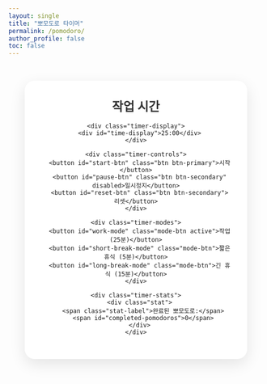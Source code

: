 ```yaml
---
layout: single
title: "뽀모도로 타이머"
permalink: /pomodoro/
author_profile: false
toc: false
---
```


<div id="pomodoro-timer">
  <div class="timer-container">
    <div class="timer-header">
      <h2 id="timer-mode">작업 시간</h2>
    </div>
    
    <div class="timer-display">
      <div id="time-display">25:00</div>
    </div>
    
    <div class="timer-controls">
      <button id="start-btn" class="btn btn-primary">시작</button>
      <button id="pause-btn" class="btn btn-secondary" disabled>일시정지</button>
      <button id="reset-btn" class="btn btn-secondary">리셋</button>
    </div>
    
    <div class="timer-modes">
      <button id="work-mode" class="mode-btn active">작업 (25분)</button>
      <button id="short-break-mode" class="mode-btn">짧은 휴식 (5분)</button>
      <button id="long-break-mode" class="mode-btn">긴 휴식 (15분)</button>
    </div>
    
    <div class="timer-stats">
      <div class="stat">
        <span class="stat-label">완료된 뽀모도로:</span>
        <span id="completed-pomodoros">0</span>
      </div>
    </div>
  </div>
</div>

<style>
#pomodoro-timer {
  max-width: 500px;
  margin: 0 auto;
  padding: 2rem;
  font-family: -apple-system, BlinkMacSystemFont, "Segoe UI", Roboto, sans-serif;
}

.timer-container {
  background: #fff;
  border-radius: 20px;
  padding: 2rem;
  box-shadow: 0 10px 30px rgba(0, 0, 0, 0.1);
  text-align: center;
}

.timer-header h2 {
  margin: 0 0 1rem 0;
  color: #333;
  font-size: 1.5rem;
  font-weight: 600;
}

.timer-display {
  margin: 2rem 0;
}

#time-display {
  font-size: 4rem;
  font-weight: bold;
  color: #e74c3c;
  font-family: 'Courier New', monospace;
  text-shadow: 2px 2px 4px rgba(0, 0, 0, 0.1);
}

.timer-controls {
  margin: 2rem 0;
  display: flex;
  justify-content: center;
  gap: 1rem;
}

.btn {
  padding: 0.75rem 1.5rem;
  border: none;
  border-radius: 25px;
  font-size: 1rem;
  font-weight: 600;
  cursor: pointer;
  transition: all 0.3s ease;
  min-width: 100px;
}

.btn-primary {
  background: #27ae60;
  color: white;
}

.btn-primary:hover:not(:disabled) {
  background: #229954;
  transform: translateY(-2px);
}

.btn-secondary {
  background: #95a5a6;
  color: white;
}

.btn-secondary:hover:not(:disabled) {
  background: #7f8c8d;
  transform: translateY(-2px);
}

.btn:disabled {
  opacity: 0.6;
  cursor: not-allowed;
  transform: none;
}

.timer-modes {
  margin: 2rem 0;
  display: flex;
  justify-content: center;
  gap: 0.5rem;
  flex-wrap: wrap;
}

.mode-btn {
  padding: 0.5rem 1rem;
  border: 2px solid #ecf0f1;
  border-radius: 20px;
  background: #fff;
  color: #7f8c8d;
  font-size: 0.9rem;
  cursor: pointer;
  transition: all 0.3s ease;
  white-space: nowrap;
}

.mode-btn:hover {
  border-color: #3498db;
  color: #3498db;
}

.mode-btn.active {
  background: #3498db;
  border-color: #3498db;
  color: white;
}

.timer-stats {
  margin-top: 2rem;
  padding-top: 1rem;
  border-top: 1px solid #ecf0f1;
}

.stat {
  display: flex;
  justify-content: space-between;
  align-items: center;
  margin: 0.5rem 0;
  color: #7f8c8d;
}

.stat-label {
  font-weight: 500;
}

#completed-pomodoros {
  font-weight: bold;
  color: #e74c3c;
  font-size: 1.2rem;
}

/* 반응형 디자인 */
@media (max-width: 768px) {
  #pomodoro-timer {
    padding: 1rem;
  }
  
  .timer-container {
    padding: 1.5rem;
  }
  
  #time-display {
    font-size: 3rem;
  }
  
  .timer-controls {
    flex-direction: column;
    align-items: center;
  }
  
  .btn {
    width: 100%;
    max-width: 200px;
  }
  
  .timer-modes {
    flex-direction: column;
    align-items: center;
  }
  
  .mode-btn {
    width: 100%;
    max-width: 200px;
    margin: 0.2rem 0;
  }
}

/* 활성 상태 애니메이션 */
.timer-container.active {
  animation: pulse 2s infinite;
}

@keyframes pulse {
  0% { box-shadow: 0 10px 30px rgba(0, 0, 0, 0.1); }
  50% { box-shadow: 0 10px 30px rgba(231, 76, 60, 0.2); }
  100% { box-shadow: 0 10px 30px rgba(0, 0, 0, 0.1); }
}
</style>

<script>
class PomodoroTimer {
  constructor() {
    // 타이머 설정 (분)
    this.modes = {
      work: 25,
      shortBreak: 5,
      longBreak: 15
    };
    
    // 현재 상태
    this.currentMode = 'work';
    this.timeLeft = this.modes.work * 60; // 초 단위
    this.isRunning = false;
    this.completedPomodoros = 0;
    this.timer = null;
    
    // DOM 요소
    this.timeDisplay = document.getElementById('time-display');
    this.timerMode = document.getElementById('timer-mode');
    this.startBtn = document.getElementById('start-btn');
    this.pauseBtn = document.getElementById('pause-btn');
    this.resetBtn = document.getElementById('reset-btn');
    this.workModeBtn = document.getElementById('work-mode');
    this.shortBreakModeBtn = document.getElementById('short-break-mode');
    this.longBreakModeBtn = document.getElementById('long-break-mode');
    this.completedPomodorosDisplay = document.getElementById('completed-pomodoros');
    this.timerContainer = document.querySelector('.timer-container');
    
    this.initEventListeners();
    this.updateDisplay();
    this.loadStats();
  }
  
  initEventListeners() {
    this.startBtn.addEventListener('click', () => this.startTimer());
    this.pauseBtn.addEventListener('click', () => this.pauseTimer());
    this.resetBtn.addEventListener('click', () => this.resetTimer());
    
    this.workModeBtn.addEventListener('click', () => this.setMode('work'));
    this.shortBreakModeBtn.addEventListener('click', () => this.setMode('shortBreak'));
    this.longBreakModeBtn.addEventListener('click', () => this.setMode('longBreak'));
  }
  
  startTimer() {
    this.isRunning = true;
    this.startBtn.disabled = true;
    this.pauseBtn.disabled = false;
    this.timerContainer.classList.add('active');
    
    this.timer = setInterval(() => {
      this.timeLeft--;
      this.updateDisplay();
      
      if (this.timeLeft <= 0) {
        this.completeTimer();
      }
    }, 1000);
  }
  
  pauseTimer() {
    this.isRunning = false;
    this.startBtn.disabled = false;
    this.pauseBtn.disabled = true;
    this.timerContainer.classList.remove('active');
    clearInterval(this.timer);
  }
  
  resetTimer() {
    this.pauseTimer();
    this.timeLeft = this.modes[this.currentMode] * 60;
    this.updateDisplay();
  }
  
  completeTimer() {
    this.pauseTimer();
    
    // 알림음 (가능한 경우)
    this.playNotificationSound();
    
    // 작업 완료 시 뽀모도로 카운트 증가
    if (this.currentMode === 'work') {
      this.completedPomodoros++;
      this.saveStats();
      this.updateStatsDisplay();
      
      // 자동으로 휴식 모드로 전환
      if (this.completedPomodoros % 4 === 0) {
        this.setMode('longBreak');
      } else {
        this.setMode('shortBreak');
      }
    } else {
      // 휴식 완료 시 작업 모드로 전환
      this.setMode('work');
    }
    
    // 완료 알림
    this.showNotification();
  }
  
  setMode(mode) {
    if (this.isRunning) return;
    
    this.currentMode = mode;
    this.timeLeft = this.modes[mode] * 60;
    
    // 모드 버튼 활성화 상태 업데이트
    document.querySelectorAll('.mode-btn').forEach(btn => btn.classList.remove('active'));
    
    if (mode === 'work') {
      this.workModeBtn.classList.add('active');
      this.timerMode.textContent = '작업 시간';
    } else if (mode === 'shortBreak') {
      this.shortBreakModeBtn.classList.add('active');
      this.timerMode.textContent = '짧은 휴식';
    } else if (mode === 'longBreak') {
      this.longBreakModeBtn.classList.add('active');
      this.timerMode.textContent = '긴 휴식';
    }
    
    this.updateDisplay();
  }
  
  updateDisplay() {
    const minutes = Math.floor(this.timeLeft / 60);
    const seconds = this.timeLeft % 60;
    const timeString = `${minutes.toString().padStart(2, '0')}:${seconds.toString().padStart(2, '0')}`;
    this.timeDisplay.textContent = timeString;
    
    // 브라우저 탭 제목 업데이트
    if (this.isRunning) {
      document.title = `${timeString} - 뽀모도로 타이머`;
    } else {
      document.title = '뽀모도로 타이머';
    }
  }
  
  updateStatsDisplay() {
    this.completedPomodorosDisplay.textContent = this.completedPomodoros;
  }
  
  playNotificationSound() {
    // 가능한 경우 알림음 재생
    try {
      const audio = new Audio('data:audio/wav;base64,UklGRnoGAABXQVZFZm10IBAAAAABAAEAQB8AAEAfAAABAAgAZGF0YQoGAACBhYqFbF1fdJivrJBhNjVgodDbq2EcBj+a2/LDciUFLIHO8tiJNwgZaLvt559NEAxQp+PwtmMcBjiR1/LMeSwFJHfH8N2QQAoUXrTp66hVFApGn+Dtx2YeCA6FKL');
      audio.play().catch(() => {
        // 알림음 재생 실패 시 무시
      });
    } catch (e) {
      // 알림음 재생 불가 시 무시
    }
  }
  
  showNotification() {
    if ('Notification' in window && Notification.permission === 'granted') {
      const title = this.currentMode === 'work' ? '작업 완료!' : '휴식 완료!';
      const body = this.currentMode === 'work' ? '휴식 시간입니다.' : '작업을 시작하세요.';
      
      new Notification(title, {
        body: body,
        icon: '/assets/images/favicon.ico'
      });
    } else if ('Notification' in window && Notification.permission !== 'denied') {
      Notification.requestPermission().then(permission => {
        if (permission === 'granted') {
          this.showNotification();
        }
      });
    }
  }
  
  saveStats() {
    localStorage.setItem('pomodoroCompletedCount', this.completedPomodoros.toString());
  }
  
  loadStats() {
    const saved = localStorage.getItem('pomodoroCompletedCount');
    if (saved) {
      this.completedPomodoros = parseInt(saved, 10) || 0;
    }
    this.updateStatsDisplay();
  }
}

// 페이지 로드 시 타이머 초기화
document.addEventListener('DOMContentLoaded', () => {
  new PomodoroTimer();
});
</script> 